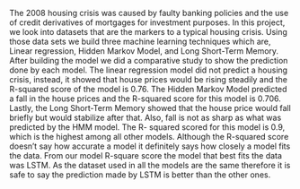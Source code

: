 The 2008 housing crisis was caused by faulty banking policies and the use of credit derivatives of mortgages for investment purposes. In this project, we look into datasets that are the markers to a typical housing crisis. Using those data sets we build three machine learning techniques which are, Linear regression, Hidden Markov Model, and Long Short-Term Memory. After building the model we did a comparative study to show the prediction done by each model. The linear regression model did not predict a housing crisis, instead, it showed that house prices would be rising steadily and the R-squared score of the model is 0.76. The Hidden Markov Model predicted a fall in the house prices and the R-squared score for this model is 0.706. Lastly, the Long Short-Term Memory showed that the house price would fall briefly but would stabilize after that. Also, fall is not as sharp as what was predicted by the HMM model. The R- squared scored for this model is 0.9, which is the highest among all other models. Although the R-squared score doesn’t say how accurate a model it definitely says how closely a model fits the data. From our model R-square score the model that best fits the data was LSTM. As the dataset used in all the models are the same therefore it is safe to say the prediction made by LSTM is better than the other ones.
